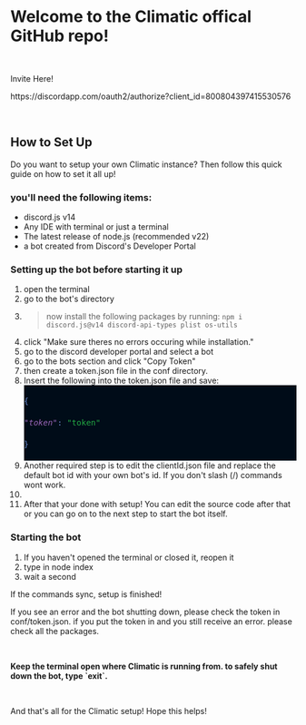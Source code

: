 <h1>Welcome to the Climatic offical GitHub repo!</h1>
<p>&nbsp;</p>
<p>Invite Here!</p>
<p>https://discordapp.com/oauth2/authorize?client_id=800804397415530576<p>
<p>&nbsp;</p>
<h2>How to Set Up</h2>
<p>Do you want to setup your own Climatic instance? Then follow this quick guide on how to set it all up!</p>
<h3>you'll need the following items:</h3>
<ul>
<li>discord.js v14</li>
<li>Any IDE with terminal or just a terminal</li>
<li>The latest release of node.js (recommended v22)</li>
<li>a bot created from Discord's Developer Portal</li>
</ul>
<h3>Setting up the bot before starting it up</h3>
<ol>
<li>open the terminal</li>
<li>go to the bot's directory</li>
<li>
<blockquote>now install the following packages by running: <code>npm i discord.js@v14 discord-api-types plist os-utils</code></blockquote>
</li>
<li>click "Make sure theres no errors occuring while installation."</li>
<li>go to the discord developer portal and select a bot</li>
<li>go to the bots section and click "Copy Token"</li>
<li>then create a token.json file in the conf directory.</li>
<li>Insert the following into the token.json file and save:
<div style="color: #6688cc; background-color: #000c18; font-family: 'Droid Sans Mono', 'monospace', monospace; font-weight: normal; font-size: 14px; line-height: 19px; white-space: pre;" data-darkreader-inline-color="" data-darkreader-inline-bgcolor="">
<div><span style="color: #6688cc;" data-darkreader-inline-color="">{</span></div>
<div><span style="color: #9966b8; font-style: italic;" data-darkreader-inline-color="">"token"</span><span style="color: #6688cc;" data-darkreader-inline-color="">: </span><span style="color: #22aa44;" data-darkreader-inline-color="">"token"</span></div>
<div><span style="color: #6688cc;" data-darkreader-inline-color="">}</span></div>
</div>
</li>
<li>Another required step is to edit the clientId.json file and replace the default bot id with your own bot's id. If you don't slash (/) commands wont work.<li>
<li>After that your done with setup! You can edit the source code after that or you can go on to the next step to start the bot itself.</li>
</ol>
<h3>Starting the bot</h3>
<ol>
<li>If you haven't opened the terminal or closed it, reopen it</li>
<li>type in node index</li>
<li>wait a second</li>
</ol>
<p>If the commands sync, setup is finished!</p>
<p>If you see an error and the bot shutting down, please check the token in conf/token.json. if you put the token in and you still receive an error. please check all the packages.</p>
<p>&nbsp;</p>
<p><strong>Keep the terminal open where Climatic is running from. to safely shut down the bot, type `exit`.</strong></p>
<p>&nbsp;</p>
<p>And that's all for the Climatic setup! Hope this helps!</p>